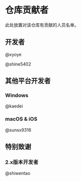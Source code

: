 # 仓库贡献者

此处放置对该仓库有贡献的人员名单。

## 开发者

@xyoye

@shine5402

## 其他平台开发者

### Windows

@kaedei

### macOS & iOS

@sunsx9316

## 特别致谢

### 2.x版本开发者

@shiwentao